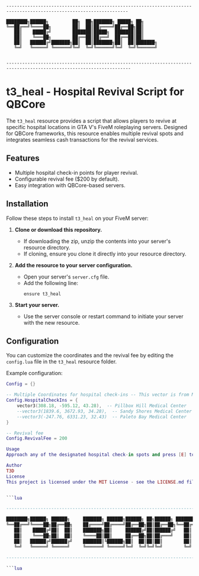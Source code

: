 ```
--------------------------------------------------------------------------------------------------------------------

████████╗██████╗         ██╗  ██╗███████╗ █████╗ ██╗     
╚══██╔══╝╚════██╗        ██║  ██║██╔════╝██╔══██╗██║     
   ██║    █████╔╝        ███████║█████╗  ███████║██║     
   ██║    ╚═══██╗        ██╔══██║██╔══╝  ██╔══██║██║     
   ██║   ██████╔╝███████╗██║  ██║███████╗██║  ██║███████╗
   ╚═╝   ╚═════╝ ╚══════╝╚═╝  ╚═╝╚══════╝╚═╝  ╚═╝╚══════╝
                                                         

---------------------------------------------------------------------------------------------------------------------
```

# t3_heal - Hospital Revival Script for QBCore
The `t3_heal` resource provides a script that allows players to revive at specific hospital locations in GTA V's FiveM roleplaying servers. Designed for QBCore frameworks, this resource enables multiple revival spots and integrates seamless cash transactions for the revival services.

## Features
- Multiple hospital check-in points for player revival.
- Configurable revival fee ($200 by default).
- Easy integration with QBCore-based servers.

## Installation
Follow these steps to install `t3_heal` on your FiveM server:

1. **Clone or download this repository.**
   - If downloading the zip, unzip the contents into your server's resource directory.
   - If cloning, ensure you clone it directly into your resource directory.

2. **Add the resource to your server configuration.**
   - Open your server's `server.cfg` file.
   - Add the following line:
     ```
     ensure t3_heal
     ```

3. **Start your server.**
   - Use the server console or restart command to initiate your server with the new resource.

## Configuration
You can customize the coordinates and the revival fee by editing the `config.lua` file in the `t3_heal` resource folder.

Example configuration:
```lua
Config = {}

-- Multiple Coordinates for hospital check-ins -- This vector is from Maps4all Pillbox
Config.HospitalCheckIns = {
    vector3(308.18, -595.12, 43.28),  -- Pillbox Hill Medical Center
    --vector3(1839.6, 3672.93, 34.28),  -- Sandy Shores Medical Center
    --vector3(-247.76, 6331.23, 32.43)  -- Paleto Bay Medical Center
}

-- Revival fee
Config.RevivalFee = 200

Usage
Approach any of the designated hospital check-in spots and press [E] to check in for revival. Ensure you have the required amount ($200 by default) for the revival service.

Author
T3D
License
This project is licensed under the MIT License - see the LICENSE.md file for details.


```lua

---------------------------------------------------------------------------------------------------------------------

████████╗██████╗ ██████╗     ███████╗ ██████╗██████╗ ██╗██████╗ ████████╗███████╗
╚══██╔══╝╚════██╗██╔══██╗    ██╔════╝██╔════╝██╔══██╗██║██╔══██╗╚══██╔══╝██╔════╝
   ██║    █████╔╝██║  ██║    ███████╗██║     ██████╔╝██║██████╔╝   ██║   ███████╗
   ██║    ╚═══██╗██║  ██║    ╚════██║██║     ██╔══██╗██║██╔═══╝    ██║   ╚════██║
   ██║   ██████╔╝██████╔╝    ███████║╚██████╗██║  ██║██║██║        ██║   ███████║
   ╚═╝   ╚═════╝ ╚═════╝     ╚══════╝ ╚═════╝╚═╝  ╚═╝╚═╝╚═╝        ╚═╝   ╚══════╝
                                                                                 
---------------------------------------------------------------------------------------------------------------------

```lua